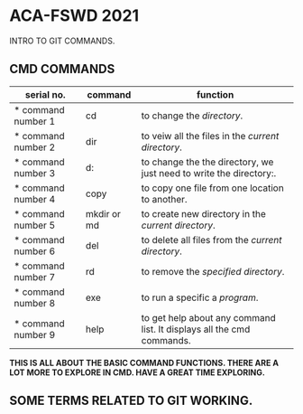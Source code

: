 # ACA-FSWD 2021
INTRO TO GIT COMMANDS.

## CMD COMMANDS
  serial no.      | command | function
  ----------------|---------|-------------
* command number 1| cd | to change the *directory*.
* command number 2| dir| to veiw all the files in the *current directory*.
* command number 3| d: | to change the the directory, we just need to write the directory:.
* command number 4| copy | to copy one file from one location to another.
* command number 5| mkdir or md | to create new directory in the *current directory*.
* command number 6| del | to delete all files from the *current directory*.
* command number 7| rd | to remove the *specified directory*.
* command number 8| exe | to run a specific a *program*.
* command number 9| help | to get help about any command list. It displays all the cmd commands.

**THIS IS ALL ABOUT THE BASIC COMMAND FUNCTIONS. THERE ARE A LOT MORE TO EXPLORE IN CMD. HAVE A GREAT TIME EXPLORING.**

## SOME TERMS RELATED TO GIT WORKING.
